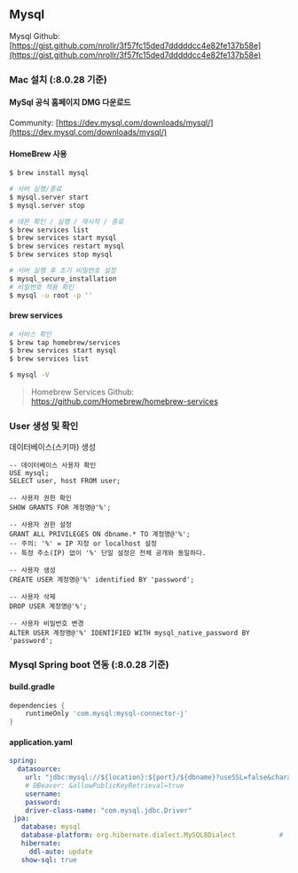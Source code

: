 ## Mysql

Mysql Github: [https://gist.github.com/nrollr/3f57fc15ded7dddddcc4e82fe137b58e](https://gist.github.com/nrollr/3f57fc15ded7dddddcc4e82fe137b58e)

### Mac 설치 (:8.0.28 기준)

#### MySql 공식 홈페이지 DMG 다운로드
Community: [https://dev.mysql.com/downloads/mysql/](https://dev.mysql.com/downloads/mysql/)

#### HomeBrew 사용
```bash
$ brew install mysql

# 서버 실행/종료
$ mysql.server start
$ mysql.server stop

# 데몬 확인 / 실행 / 재시작 / 종료
$ brew services list
$ brew services start mysql
$ brew services restart mysql
$ brew services stop mysql

# 서버 실행 후 초기 비밀번호 설정
$ mysql_secure_installation
# 비밀번호 적용 확인
$ mysql -u root -p ''
```

#### brew services
```bash
# 서비스 확인
$ brew tap homebrew/services
$ brew services start mysql
$ brew services list

$ mysql -V
```
> Homebrew Services Github: https://github.com/Homebrew/homebrew-services


### User 생성 및 확인
데이터베이스(스키마) 생성
```mysql
-- 데이터베이스 사용자 확인
USE mysql;
SELECT user, host FROM user;

-- 사용자 권한 확인
SHOW GRANTS FOR 계정명@'%';
    
-- 사용자 권한 설정
GRANT ALL PRIVILEGES ON dbname.* TO 계정명@'%';
-- 주의: '%' = IP 지정 or localhost 설정 
-- 특정 주소(IP) 없이 '%' 단일 설정은 전체 공개와 동일하다.

-- 사용자 생성
CREATE USER 계정명@'%' identified BY 'password';
    
-- 사용자 삭제
DROP USER 계정명@'%';
    
-- 사용자 비밀번호 변경
ALTER USER 계정명@'%' IDENTIFIED WITH mysql_native_password BY 'password';
```

### Mysql Spring boot 연동 (:8.0.28 기준)

#### build.gradle
```groovy
dependencies {
    runtimeOnly 'com.mysql:mysql-connector-j'
}
```

#### application.yaml
```yml
spring:
  datasource:
    url: "jdbc:mysql://${location}:${port}/${dbname}?useSSL=false&characterEncoding=UTF-8&serverTimezone=Asia/Seoul"
    # DBeaver: &allowPublicKeyRetrieval=true
    username:
    password:
    driver-class-name: "com.mysql.jdbc.Driver"
 jpa:
   database: mysql
   database-platform: org.hibernate.dialect.MySQL8Dialect           # ! DB 버전별 상이 mysql -V 확인
   hibernate:
     ddl-auto: update
   show-sql: true
```

